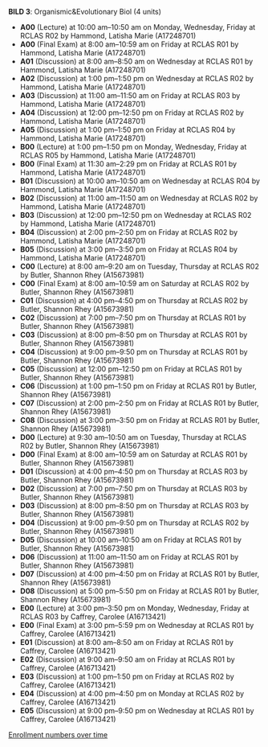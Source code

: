 **BILD 3**: Organismic&Evolutionary Biol (4 units)

- **A00** (Lecture) at 10:00 am–10:50 am on Monday, Wednesday, Friday at RCLAS R02 by Hammond, Latisha Marie (A17248701)
- **A00** (Final Exam) at 8:00 am–10:59 am on Friday at RCLAS R01 by Hammond, Latisha Marie (A17248701)
- **A01** (Discussion) at 8:00 am–8:50 am on Wednesday at RCLAS R01 by Hammond, Latisha Marie (A17248701)
- **A02** (Discussion) at 1:00 pm–1:50 pm on Wednesday at RCLAS R02 by Hammond, Latisha Marie (A17248701)
- **A03** (Discussion) at 11:00 am–11:50 am on Friday at RCLAS R03 by Hammond, Latisha Marie (A17248701)
- **A04** (Discussion) at 12:00 pm–12:50 pm on Friday at RCLAS R02 by Hammond, Latisha Marie (A17248701)
- **A05** (Discussion) at 1:00 pm–1:50 pm on Friday at RCLAS R04 by Hammond, Latisha Marie (A17248701)
- **B00** (Lecture) at 1:00 pm–1:50 pm on Monday, Wednesday, Friday at RCLAS R05 by Hammond, Latisha Marie (A17248701)
- **B00** (Final Exam) at 11:30 am–2:29 pm on Friday at RCLAS R01 by Hammond, Latisha Marie (A17248701)
- **B01** (Discussion) at 10:00 am–10:50 am on Wednesday at RCLAS R04 by Hammond, Latisha Marie (A17248701)
- **B02** (Discussion) at 11:00 am–11:50 am on Wednesday at RCLAS R02 by Hammond, Latisha Marie (A17248701)
- **B03** (Discussion) at 12:00 pm–12:50 pm on Wednesday at RCLAS R02 by Hammond, Latisha Marie (A17248701)
- **B04** (Discussion) at 2:00 pm–2:50 pm on Friday at RCLAS R02 by Hammond, Latisha Marie (A17248701)
- **B05** (Discussion) at 3:00 pm–3:50 pm on Friday at RCLAS R04 by Hammond, Latisha Marie (A17248701)
- **C00** (Lecture) at 8:00 am–9:20 am on Tuesday, Thursday at RCLAS R02 by Butler, Shannon Rhey (A15673981)
- **C00** (Final Exam) at 8:00 am–10:59 am on Saturday at RCLAS R02 by Butler, Shannon Rhey (A15673981)
- **C01** (Discussion) at 4:00 pm–4:50 pm on Thursday at RCLAS R02 by Butler, Shannon Rhey (A15673981)
- **C02** (Discussion) at 7:00 pm–7:50 pm on Thursday at RCLAS R01 by Butler, Shannon Rhey (A15673981)
- **C03** (Discussion) at 8:00 pm–8:50 pm on Thursday at RCLAS R01 by Butler, Shannon Rhey (A15673981)
- **C04** (Discussion) at 9:00 pm–9:50 pm on Thursday at RCLAS R01 by Butler, Shannon Rhey (A15673981)
- **C05** (Discussion) at 12:00 pm–12:50 pm on Friday at RCLAS R01 by Butler, Shannon Rhey (A15673981)
- **C06** (Discussion) at 1:00 pm–1:50 pm on Friday at RCLAS R01 by Butler, Shannon Rhey (A15673981)
- **C07** (Discussion) at 2:00 pm–2:50 pm on Friday at RCLAS R01 by Butler, Shannon Rhey (A15673981)
- **C08** (Discussion) at 3:00 pm–3:50 pm on Friday at RCLAS R01 by Butler, Shannon Rhey (A15673981)
- **D00** (Lecture) at 9:30 am–10:50 am on Tuesday, Thursday at RCLAS R02 by Butler, Shannon Rhey (A15673981)
- **D00** (Final Exam) at 8:00 am–10:59 am on Saturday at RCLAS R01 by Butler, Shannon Rhey (A15673981)
- **D01** (Discussion) at 4:00 pm–4:50 pm on Thursday at RCLAS R03 by Butler, Shannon Rhey (A15673981)
- **D02** (Discussion) at 7:00 pm–7:50 pm on Thursday at RCLAS R03 by Butler, Shannon Rhey (A15673981)
- **D03** (Discussion) at 8:00 pm–8:50 pm on Thursday at RCLAS R03 by Butler, Shannon Rhey (A15673981)
- **D04** (Discussion) at 9:00 pm–9:50 pm on Thursday at RCLAS R02 by Butler, Shannon Rhey (A15673981)
- **D05** (Discussion) at 10:00 am–10:50 am on Friday at RCLAS R01 by Butler, Shannon Rhey (A15673981)
- **D06** (Discussion) at 11:00 am–11:50 am on Friday at RCLAS R01 by Butler, Shannon Rhey (A15673981)
- **D07** (Discussion) at 4:00 pm–4:50 pm on Friday at RCLAS R01 by Butler, Shannon Rhey (A15673981)
- **D08** (Discussion) at 5:00 pm–5:50 pm on Friday at RCLAS R01 by Butler, Shannon Rhey (A15673981)
- **E00** (Lecture) at 3:00 pm–3:50 pm on Monday, Wednesday, Friday at RCLAS R03 by Caffrey, Carolee (A16713421)
- **E00** (Final Exam) at 3:00 pm–5:59 pm on Wednesday at RCLAS R01 by Caffrey, Carolee (A16713421)
- **E01** (Discussion) at 8:00 am–8:50 am on Friday at RCLAS R01 by Caffrey, Carolee (A16713421)
- **E02** (Discussion) at 9:00 am–9:50 am on Friday at RCLAS R01 by Caffrey, Carolee (A16713421)
- **E03** (Discussion) at 1:00 pm–1:50 pm on Friday at RCLAS R02 by Caffrey, Carolee (A16713421)
- **E04** (Discussion) at 4:00 pm–4:50 pm on Monday at RCLAS R02 by Caffrey, Carolee (A16713421)
- **E05** (Discussion) at 9:00 pm–9:50 pm on Wednesday at RCLAS R01 by Caffrey, Carolee (A16713421)

[Enrollment numbers over time](./BILD3.tsv)
